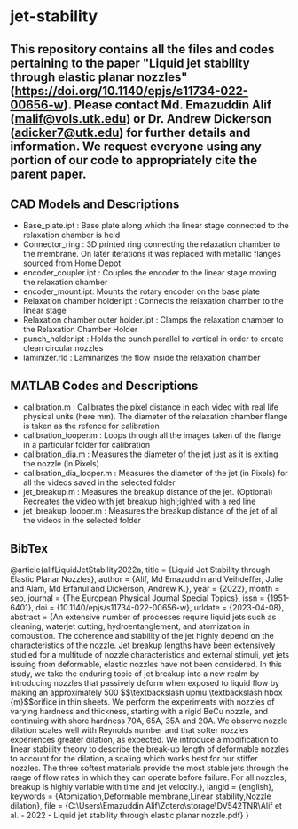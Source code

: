 # jet-stability

## This repository contains all the files and codes pertaining to the paper "**Liquid jet stability through elastic planar nozzles**" (https://doi.org/10.1140/epjs/s11734-022-00656-w). Please contact Md. Emazuddin Alif (malif@vols.utk.edu) or Dr. Andrew Dickerson (adicker7@utk.edu) for further details and information. We request everyone using any portion of our code to appropriately cite the parent paper.



## CAD Models and Descriptions
- Base_plate.ipt : Base plate along which the linear stage connected to the relaxation chamber is held
- Connector_ring : 3D printed ring connecting the relaxation chamber to the membrane. On later iterations it was replaced with metallic flanges sourced from Home Depot
- encoder_coupler.ipt : Couples the encoder to the linear stage moving the relaxation chamber
- encoder_mount.ipt: Mounts the rotary encoder on the base plate
- Relaxation chamber holder.ipt : Connects the relaxation chamber to the linear stage
- Relaxation chamber outer holder.ipt : Clamps the relaxation chamber to the Relaxation Chamber Holder
- punch_holder.ipt : Holds the punch parallel to vertical in order to create clean circular nozzles
- laminizer.rld : Laminarizes the flow inside the relaxation chamber

## MATLAB Codes and Descriptions
- calibration.m : Calibrates the pixel distance in each video with real life physical units (here mm). The diameter of the relaxation chamber flange is taken as the refence for calibration
- calibration_looper.m : Loops through all the images taken of the flange in a particular folder for calibration
- calibration_dia.m : Measures the diameter of the jet just as it is exiting the nozzle (in Pixels)
- calibration_dia_looper.m : Measures the diameter of the jet (in Pixels) for all the videos saved in the selected folder
- jet_breakup.m : Measures the breakup distance of the jet. (Optional) Recreates the video with jet breakup highl;ighted with a red line
- jet_breakup_looper.m : Measures the breakup distance of the jet of all the videos in the selected folder

## BibTex

@article{alifLiquidJetStability2022a,
  title = {Liquid Jet Stability through Elastic Planar Nozzles},
  author = {Alif, Md Emazuddin and Veihdeffer, Julie and Alam, Md Erfanul and Dickerson, Andrew K.},
  year = {2022},
  month = sep,
  journal = {The European Physical Journal Special Topics},
  issn = {1951-6401},
  doi = {10.1140/epjs/s11734-022-00656-w},
  urldate = {2023-04-08},
  abstract = {An extensive number of processes require liquid jets such as cleaning, waterjet cutting, hydroentanglement, and atomization in combustion. The coherence and stability of the jet highly depend on the characteristics of the nozzle. Jet breakup lengths have been extensively studied for a multitude of nozzle characteristics and external stimuli, yet jets issuing from deformable, elastic nozzles have not been considered. In this study, we take the enduring topic of jet breakup into a new realm by introducing nozzles that passively deform when exposed to liquid flow by making an approximately 500 \$\$\textbackslash upmu \textbackslash hbox \{m\}\$\$orifice in thin sheets. We perform the experiments with nozzles of varying hardness and thickness, starting with a rigid BeCu nozzle, and continuing with shore hardness 70A, 65A, 35A and 20A. We observe nozzle dilation scales well with Reynolds number and that softer nozzles experiences greater dilation, as expected. We introduce a modification to linear stability theory to describe the break-up length of deformable nozzles to account for the dilation, a scaling which works best for our stiffer nozzles. The three softest materials provide the most stable jets through the range of flow rates in which they can operate before failure. For all nozzles, breakup is highly variable with time and jet velocity.},
  langid = {english},
  keywords = {Atomization,Deformable membrane,Linear stability,Nozzle dilation},
  file = {C:\Users\Emazuddin Alif\Zotero\storage\DV542TNR\Alif et al. - 2022 - Liquid jet stability through elastic planar nozzle.pdf}
}



